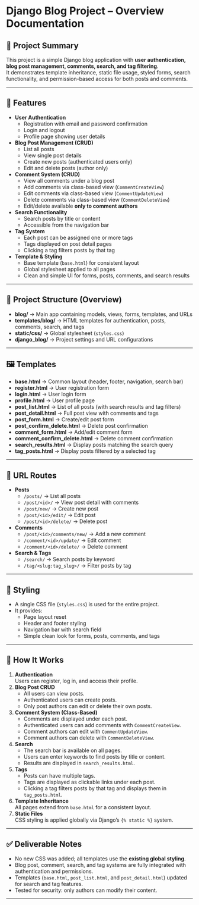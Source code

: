 # Django Blog Project – Overview Documentation

## 📌 Project Summary
This project is a simple Django blog application with **user authentication, blog post management, comments, search, and tag filtering**.  
It demonstrates template inheritance, static file usage, styled forms, search functionality, and permission-based access for both posts and comments.  

---

## 🎯 Features
- **User Authentication**
  - Registration with email and password confirmation
  - Login and logout
  - Profile page showing user details
- **Blog Post Management (CRUD)**
  - List all posts
  - View single post details
  - Create new posts (authenticated users only)
  - Edit and delete posts (author only)
- **Comment System (CRUD)**
  - View all comments under a blog post
  - Add comments via class-based view (`CommentCreateView`)
  - Edit comments via class-based view (`CommentUpdateView`)
  - Delete comments via class-based view (`CommentDeleteView`)
  - Edit/delete available **only to comment authors**
- **Search Functionality**
  - Search posts by title or content
  - Accessible from the navigation bar
- **Tag System**
  - Each post can be assigned one or more tags
  - Tags displayed on post detail pages
  - Clicking a tag filters posts by that tag
- **Template & Styling**
  - Base template (`base.html`) for consistent layout
  - Global stylesheet applied to all pages
  - Clean and simple UI for forms, posts, comments, and search results

---

## 📂 Project Structure (Overview)
- **blog/** → Main app containing models, views, forms, templates, and URLs  
- **templates/blog/** → HTML templates for authentication, posts, comments, search, and tags  
- **static/css/** → Global stylesheet (`styles.css`)  
- **django_blog/** → Project settings and URL configurations  

---

## 🖼 Templates
- **base.html** → Common layout (header, footer, navigation, search bar)  
- **register.html** → User registration form  
- **login.html** → User login form  
- **profile.html** → User profile page  
- **post_list.html** → List of all posts (with search results and tag filters)  
- **post_detail.html** → Full post view with comments and tags  
- **post_form.html** → Create/edit post form  
- **post_confirm_delete.html** → Delete post confirmation  
- **comment_form.html** → Add/edit comment form  
- **comment_confirm_delete.html** → Delete comment confirmation  
- **search_results.html** → Display posts matching the search query  
- **tag_posts.html** → Display posts filtered by a selected tag  

---

## 🔗 URL Routes
- **Posts**
  - `/posts/` → List all posts  
  - `/post/<id>/` → View post detail with comments  
  - `/post/new/` → Create new post  
  - `/post/<id>/edit/` → Edit post  
  - `/post/<id>/delete/` → Delete post  
- **Comments**
  - `/post/<id>/comments/new/` → Add a new comment  
  - `/comment/<id>/update/` → Edit comment  
  - `/comment/<id>/delete/` → Delete comment  
- **Search & Tags**
  - `/search/` → Search posts by keyword  
  - `/tag/<slug:tag_slug>/` → Filter posts by tag  

---

## 🎨 Styling
- A single CSS file (`styles.css`) is used for the entire project.  
- It provides:
  - Page layout reset  
  - Header and footer styling  
  - Navigation bar with search field  
  - Simple clean look for forms, posts, comments, and tags  

---

## 🚀 How It Works
1. **Authentication**  
   Users can register, log in, and access their profile.  
2. **Blog Post CRUD**  
   - All users can view posts.  
   - Authenticated users can create posts.  
   - Only post authors can edit or delete their own posts.  
3. **Comment System (Class-Based)**  
   - Comments are displayed under each post.  
   - Authenticated users can add comments with `CommentCreateView`.  
   - Comment authors can edit with `CommentUpdateView`.  
   - Comment authors can delete with `CommentDeleteView`.  
4. **Search**  
   - The search bar is available on all pages.  
   - Users can enter keywords to find posts by title or content.  
   - Results are displayed in `search_results.html`.  
5. **Tags**  
   - Posts can have multiple tags.  
   - Tags are displayed as clickable links under each post.  
   - Clicking a tag filters posts by that tag and displays them in `tag_posts.html`.  
6. **Template Inheritance**  
   All pages extend from `base.html` for a consistent layout.  
7. **Static Files**  
   CSS styling is applied globally via Django’s `{% static %}` system.  

---

## ✅ Deliverable Notes
- No new CSS was added; all templates use the **existing global styling**.  
- Blog post, comment, search, and tag systems are fully integrated with authentication and permissions.  
- Templates (`base.html`, `post_list.html`, and `post_detail.html`) updated for search and tag features.  
- Tested for security: only authors can modify their content.  

---
